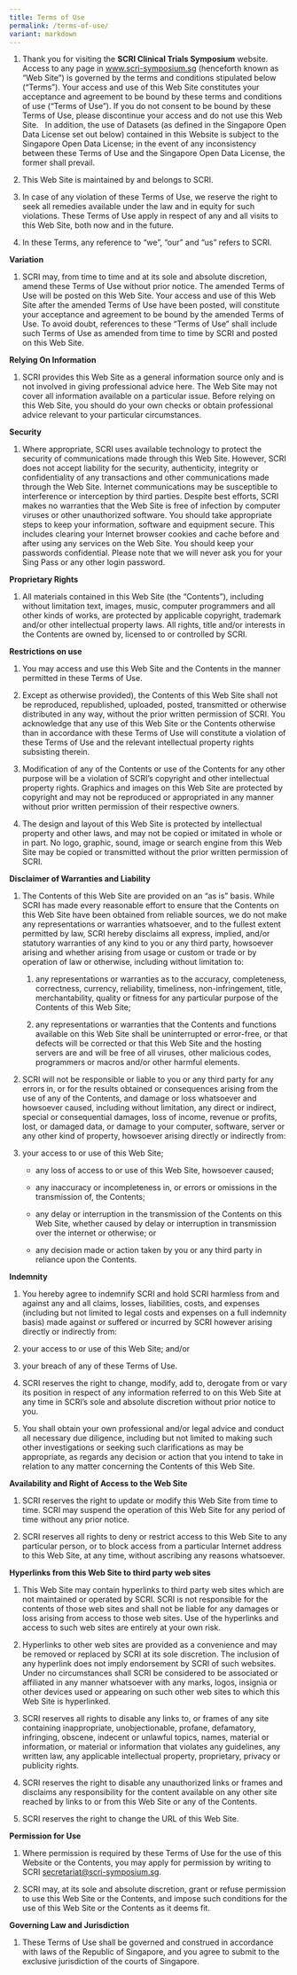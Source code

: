 ```yaml
---
title: Terms of Use
permalink: /terms-of-use/
variant: markdown
---
```

1.  Thank you for visiting the **SCRI Clinical Trials Symposium** website. Access to any page in www.scri-symposium.sg (henceforth known as “Web Site”) is governed by the terms and conditions stipulated below (“Terms”). Your access and use of this Web Site constitutes your acceptance and agreement to be bound by these terms and conditions of use (“Terms of Use”). If you do not consent to be bound by these Terms of Use, please discontinue your access and do not use this Web Site.   In addition, the use of Datasets (as defined in the Singapore Open Data License set out below) contained in this Website is subject to the Singapore Open Data License; in the event of any inconsistency between these Terms of Use and the Singapore Open Data License, the former shall prevail.
    
2.  This Web Site is maintained by and belongs to SCRI.
    
3.  In case of any violation of these Terms of Use, we reserve the right to seek all remedies available under the law and in equity for such violations. These Terms of Use apply in respect of any and all visits to this Web Site, both now and in the future.
    
4.  In these Terms, any reference to “we”, “our” and “us” refers to SCRI.
    

**Variation**

1.  SCRI may, from time to time and at its sole and absolute discretion, amend these Terms of Use without prior notice. The amended Terms of Use will be posted on this Web Site. Your access and use of this Web Site after the amended Terms of Use have been posted, will constitute your acceptance and agreement to be bound by the amended Terms of Use. To avoid doubt, references to these “Terms of Use” shall include such Terms of Use as amended from time to time by SCRI and posted on this Web Site.
    

**Relying On Information**

1.  SCRI provides this Web Site as a general information source only and is not involved in giving professional advice here. The Web Site may not cover all information available on a particular issue. Before relying on this Web Site, you should do your own checks or obtain professional advice relevant to your particular circumstances.
    

**Security**

1.  Where appropriate, SCRI uses available technology to protect the security of communications made through this Web Site. However, SCRI does not accept liability for the security, authenticity, integrity or confidentiality of any transactions and other communications made through the Web Site. Internet communications may be susceptible to interference or interception by third parties. Despite best efforts, SCRI makes no warranties that the Web Site is free of infection by computer viruses or other unauthorized software. You should take appropriate steps to keep your information, software and equipment secure. This includes clearing your Internet browser cookies and cache before and after using any services on the Web Site. You should keep your passwords confidential. Please note that we will never ask you for your Sing Pass or any other login password.
    

**Proprietary Rights**

1.  All materials contained in this Web Site (the “Contents”), including without limitation text, images, music, computer programmers and all other kinds of works, are protected by applicable copyright, trademark and/or other intellectual property laws. All rights, title and/or interests in the Contents are owned by, licensed to or controlled by SCRI.
    

**Restrictions on use**

1.  You may access and use this Web Site and the Contents in the manner permitted in these Terms of Use.
    
2.  Except as otherwise provided), the Contents of this Web Site shall not be reproduced, republished, uploaded, posted, transmitted or otherwise distributed in any way, without the prior written permission of SCRI. You acknowledge that any use of this Web Site or the Contents otherwise than in accordance with these Terms of Use will constitute a violation of these Terms of Use and the relevant intellectual property rights subsisting therein.
    
3.  Modification of any of the Contents or use of the Contents for any other purpose will be a violation of SCRI’s copyright and other intellectual property rights. Graphics and images on this Web Site are protected by copyright and may not be reproduced or appropriated in any manner without prior written permission of their respective owners.
    
4.  The design and layout of this Web Site is protected by intellectual property and other laws, and may not be copied or imitated in whole or in part. No logo, graphic, sound, image or search engine from this Web Site may be copied or transmitted without the prior written permission of SCRI.
    

**Disclaimer of Warranties and Liability**

1.  The Contents of this Web Site are provided on an “as is” basis. While SCRI has made every reasonable effort to ensure that the Contents on this Web Site have been obtained from reliable sources, we do not make any representations or warranties whatsoever, and to the fullest extent permitted by law, SCRI hereby disclaims all express, implied, and/or statutory warranties of any kind to you or any third party, howsoever arising and whether arising from usage or custom or trade or by operation of law or otherwise, including without limitation to:
    
    1.  any representations or warranties as to the accuracy, completeness, correctness, currency, reliability, timeliness, non-infringement, title, merchantability, quality or fitness for any particular purpose of the Contents of this Web Site;
        
    2.  any representations or warranties that the Contents and functions available on this Web Site shall be uninterrupted or error-free, or that defects will be corrected or that this Web Site and the hosting servers are and will be free of all viruses, other malicious codes, programmers or macros and/or other harmful elements.
        
2.  SCRI will not be responsible or liable to you or any third party for any errors in, or for the results obtained or consequences arising from the use of any of the Contents, and damage or loss whatsoever and howsoever caused, including without limitation, any direct or indirect, special or consequential damages, loss of income, revenue or profits, lost, or damaged data, or damage to your computer, software, server or any other kind of property, howsoever arising directly or indirectly from:
    
3.  your access to or use of this Web Site;
    
    *   any loss of access to or use of this Web Site, howsoever caused;
        
    *   any inaccuracy or incompleteness in, or errors or omissions in the transmission of, the Contents;
        
    *   any delay or interruption in the transmission of the Contents on this Web Site, whether caused by delay or interruption in transmission over the internet or otherwise; or
        
    *   any decision made or action taken by you or any third party in reliance upon the Contents.
        

**Indemnity**

1.  You hereby agree to indemnify SCRI and hold SCRI harmless from and against any and all claims, losses, liabilities, costs, and expenses (including but not limited to legal costs and expenses on a full indemnity basis) made against or suffered or incurred by SCRI however arising directly or indirectly from:
    
2.  your access to or use of this Web Site; and/or
    
3.  your breach of any of these Terms of Use.
    
4.  SCRI reserves the right to change, modify, add to, derogate from or vary its position in respect of any information referred to on this Web Site at any time in SCRI’s sole and absolute discretion without prior notice to you.
    
5.  You shall obtain your own professional and/or legal advice and conduct all necessary due diligence, including but not limited to making such other investigations or seeking such clarifications as may be appropriate, as regards any decision or action that you intend to take in relation to any matter concerning the Contents of this Web Site.
    

**Availability and Right of Access to the Web Site**

1.  SCRI reserves the right to update or modify this Web Site from time to time. SCRI may suspend the operation of this Web Site for any period of time without any prior notice.
    
2.  SCRI reserves all rights to deny or restrict access to this Web Site to any particular person, or to block access from a particular Internet address to this Web Site, at any time, without ascribing any reasons whatsoever.
    

**Hyperlinks from this Web Site to third party web sites**

1.  This Web Site may contain hyperlinks to third party web sites which are not maintained or operated by SCRI. SCRI is not responsible for the contents of those web sites and shall not be liable for any damages or loss arising from access to those web sites. Use of the hyperlinks and access to such web sites are entirely at your own risk.
    
2.  Hyperlinks to other web sites are provided as a convenience and may be removed or replaced by SCRI at its sole discretion. The inclusion of any hyperlink does not imply endorsement by SCRI of such websites. Under no circumstances shall SCRI be considered to be associated or affiliated in any manner whatsoever with any marks, logos, insignia or other devices used or appearing on such other web sites to which this Web Site is hyperlinked.
    
3.  SCRI reserves all rights to disable any links to, or frames of any site containing inappropriate, unobjectionable, profane, defamatory, infringing, obscene, indecent or unlawful topics, names, material or information, or material or information that violates any guidelines, any written law, any applicable intellectual property, proprietary, privacy or publicity rights.
    
4.  SCRI reserves the right to disable any unauthorized links or frames and disclaims any responsibility for the content available on any other site reached by links to or from this Web Site or any of the Contents.
    
5.  SCRI reserves the right to change the URL of this Web Site.
    

**Permission for Use**

1.  Where permission is required by these Terms of Use for the use of this Website or the Contents, you may apply for permission by writing to SCRI [secretariat@scri-symposium.sg](mailto:secretariat@scri-symposium.sg).
    
2.  SCRI may, at its sole and absolute discretion, grant or refuse permission to use this Web Site or the Contents, and impose such conditions for the use of this Web Site or the Contents as it deems fit.
    

**Governing Law and Jurisdiction**

1.  These Terms of Use shall be governed and construed in accordance with laws of the Republic of Singapore, and you agree to submit to the exclusive jurisdiction of the courts of Singapore.